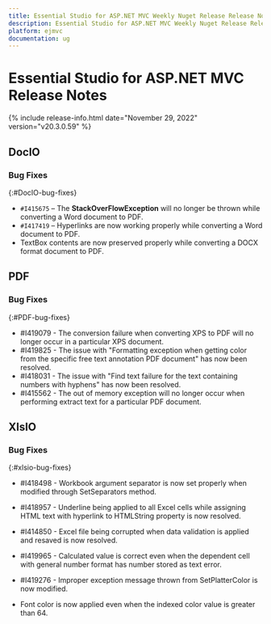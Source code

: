 ```yaml
---
title: Essential Studio for ASP.NET MVC Weekly Nuget Release Release Notes  
description: Essential Studio for ASP.NET MVC Weekly Nuget Release Release Notes  
platform: ejmvc
documentation: ug
---
```


# Essential Studio for ASP.NET MVC  Release Notes  

{% include release-info.html date="November 29, 2022"  version="v20.3.0.59" %} 






## DocIO

### Bug Fixes
{:#DocIO-bug-fixes}

- `#I415675` – The **StackOverFlowException** will no longer be thrown while converting a Word document to PDF.
- `#I417419` – Hyperlinks are now working properly while converting a Word document to PDF.
- TextBox contents are now preserved properly while converting a DOCX format document to PDF.
## PDF

### Bug Fixes
{:#PDF-bug-fixes}

* \#I419079 - 	The conversion failure when converting XPS to PDF will no longer occur in a particular XPS document.
* \#I419825 - 	The issue with "Formatting exception when getting color from the specific free text annotation PDF document" has now been resolved.
* \#I418031 - 	The issue with "Find text failure for the text containing numbers with hyphens" has now been resolved.
* \#I415562 - 	The out of memory exception will no longer occur when performing extract text for a particular PDF document.

## XlsIO

### Bug Fixes
{:#xlsio-bug-fixes}

* \#I418498 - Workbook argument separator is now set properly when modified through SetSeparators method.
* \#I418957 - Underline being applied to all Excel cells while assigning HTML text with hyperlink to HTMLString property is now resolved.
* \#I414850 - Excel file being corrupted when data validation is applied and resaved is now resolved.
* \#I419965 - Calculated value is correct even when the dependent cell with general number format has number stored as text error.
* \#I419276 - Improper exception message thrown from SetPlatterColor is now modified.

* Font color is now applied even when the indexed color value is greater than 64.


